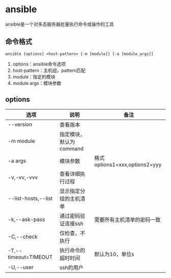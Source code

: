 # ansible
ansible是一个对多态服务器批量执行命令或操作的工具

## 命令格式
`ansible [options] <host-pattern> [-m [module]] [-a [module_args]]`
1. options：ansible命令选项
2. host-pattern：主机组，pattern匹配
3. module：指定的模块
4. module args：模块参数

## options
| 选项                 | 说明                    | 备注                           |
| -------------------- | ----------------------- | ------------------------------ |
| --version            | 查看版本                |                                |
| -m module            | 指定模块，默认为command |                                |
| -a args              | 模块参数                | 格式 options1=xxx,options2=yyy |
| -v,-vv,-vvv          | 查看详细执行过程        |                                |
| --list-hosts,--list  | 显示指定分组的主机清单  |                                |
| -k,--ask-pass        | 通过密码验证连接ssh     | 需要所有主机清单的密码一致     |
| -C,--check           | 仅检查，不执行          |                                |
| -T,--timeout=TIMEOUT | 执行命令的超时时间      | 默认为10，单位s                |
| -U,--user            | ssh的用户               |                                |